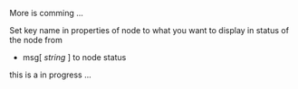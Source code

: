 More is comming ...

Set key name in properties of node to what you want to display in status of the node from 
 - msg[ _string_ ] to node status
 

this is a in progress ...

